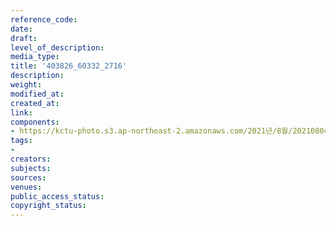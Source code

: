 ```yaml
---
reference_code: 
date: 
draft: 
level_of_description: 
media_type: 
title: '403826_60332_2716'
description: 
weight: 
modified_at: 
created_at: 
link: 
components:
- https://kctu-photo.s3.ap-northeast-2.amazonaws.com/2021년/8월/20210804_양경수+위원장+경찰소환조사/403826_60332_2716.jpg
tags:
- 
creators: 
subjects: 
sources: 
venues: 
public_access_status: 
copyright_status: 
---
```

